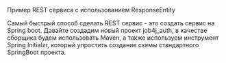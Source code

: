 Пример REST сервиса с использованием ResponseEntity </br>

Самый быстрый способ сделать REST сервис - это создать сервис на Spring boot.
Давайте создадим новый проект job4j_auth, в качестве сборщика будем использовать Maven, 
а также используем инструмент Spring Initialzr, который упростить создание схемы стандартного SpringBoot проекта.